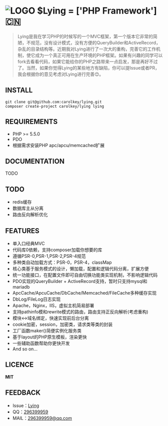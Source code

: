 ![LOGO](web/favicon.ico "Lying") $Lying = ['PHP Framework'] :cn:
===============================================================
>Lying是我在学习PHP的时候写的一个MVC框架，第一个版本它非常的简陋，不规范，没有设计模式，没有方便的QueryBuilder和ActiveRecord，杂乱的目录结构等。近期我对Lying进行了一次大的重构，完善它的工作机制，使它成为一个真正可用在生产环境的PHP框架。如果有兴趣的同学可以fork去看看代码，如果它能给你的PHP之路带来一点启发，那是再好不过了。当然，如果你觉得Lying的某些地方有缺陷，你可以提Issue或者PR，我会根据你的意见考虑对Lying进行完善:blush:。

INSTALL
-------
`git clone git@github.com:carolkey/lying.git`  
`composer create-project carolkey/lying lying`

REQUIREMENTS
------------
* PHP >= 5.5.0
* PDO
* 根据需求安装PHP apc/apcu/memcached扩展

DOCUMENTATION
-------------
TODO

TODO
----
* redis缓存
* 数据库主从分离
* 路由反向解析优化

FEATURES
--------
* 单入口经典MVC
* 代码库0依赖，支持composer加载你想要的库
* 遵循PSR-0,PSR-1,PSR-2,PSR-4规范
* 多种类自动加载方式：PSR-0，PSR-4，classMap
* 核心类基于服务模式的设计，懒加载，配置和逻辑代码分离，扩展方便
* 统一功能接口，在配置文件即可自由切换功能类实现机制，不影响逻辑代码
* PDO实现的QueryBuilder + ActiveRecord支持，暂时只支持mysql和mariadb
* ApcCache/ApcuCache/DbCache/Memcached/FileCache多种缓存实现
* DbLog/FileLog日志实现
* Apache，Nginx，IIS，虚拟主机简易部署
* 支持pathinfo模和rewrite模式的路由，路由支持正反向解析(考虑重构)
* 模块<->域名绑定，快速实现前后台分离
* cookie加密，session，加密类，请求类等类的封装
* 工厂函数maker()简便实例化服务类
* 基于layout的PHP原生模板，渲染更快
* 一些辅助函数帮助你更快开发
* And so on...

LICENCE
-------
**MIT**

FEEDBACK
--------
* Issue：[Lying](https://github.com/carolkey/lying/issues)
* QQ：[296399959](http://wpa.qq.com/msgrd?v=3&uin=296399959&site=qq&menu=yes)
* MAIL：<296399959@qq.com>


